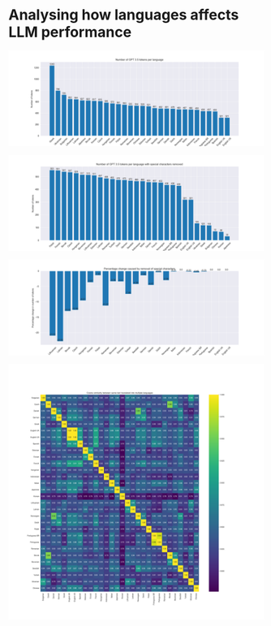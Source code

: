 # Analysing how languages affects LLM performance


![](language_token_count.png)

![](language_token_count_spec_chars_removed.png)

![](diff_after_removal_special_chars.png)

![](matrix.png)